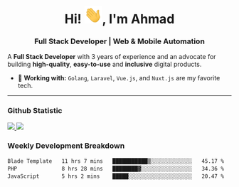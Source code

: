 <h1 align="center">Hi! <img src="https://raw.githubusercontent.com/ABSphreak/ABSphreak/master/gifs/Hi.gif" width="40px" />, I'm Ahmad</h1>


<h3 align="center">Full Stack Developer | Web & Mobile Automation </h3>

A **Full Stack Developer** with 3 years of experience and an advocate for building **high-quality**, **easy-to-use** and **inclusive** digital products.

- 🔨 **Working with:** `Golang`, `Laravel`, `Vue.js`, and `Nuxt.js` are my favorite tech.



---
  
### Github Statistic
<p align="left">
<a href="https://github.com/ahmadlaiq97">
  <img height="180em" src="https://github-readme-stats-eight-theta.vercel.app/api?username=ahmadlaiq&show_icons=true&theme=algolia&include_all_commits=true&count_private=true"/>
  <img height="180em" src="https://github-readme-stats-eight-theta.vercel.app/api/top-langs/?username=ahmadlaiq&layout=compact&langs_count=8&theme=algolia"/>
</a>
</p>


### Weekly Development Breakdown
<!--START_SECTION:waka-->

```txt
Blade Template   11 hrs 7 mins   ███████████▒░░░░░░░░░░░░░   45.17 %
PHP              8 hrs 28 mins   ████████▓░░░░░░░░░░░░░░░░   34.36 %
JavaScript       5 hrs 2 mins    █████░░░░░░░░░░░░░░░░░░░░   20.47 %
```

<!--END_SECTION:waka-->
